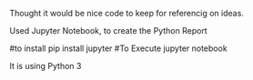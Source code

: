 Thought it would be nice code to keep for referencig on ideas.


Used Jupyter Notebook, to create the Python Report

#to install
pip install jupyter
#To Execute
jupyter notebook 

It is using Python 3

